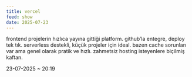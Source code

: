 ```yaml
---
title: vercel
feed: show
date: 2025-07-23
---
```


frontend projelerin hızlıca yayına gittiği platform. github’la entegre, deploy tek tık. serverless destekli, küçük projeler için ideal. bazen cache sorunları var ama genel olarak pratik ve hızlı. zahmetsiz hosting isteyenlere biçilmiş kaftan.

23-07-2025 ~ 20:19

<!-- LikeBtn.com BEGIN -->
<span class="likebtn-wrapper" data-theme="google" data-lang="tr" data-i18n_like="+"></span>
<script>(function(d,e,s){if(d.getElementById("likebtn_wjs"))return;a=d.createElement(e);m=d.getElementsByTagName(e)[0];a.async=1;a.id="likebtn_wjs";a.src=s;m.parentNode.insertBefore(a, m)})(document,"script","//w.likebtn.com/js/w/widget.js");</script>
<!-- LikeBtn.com END -->
 
